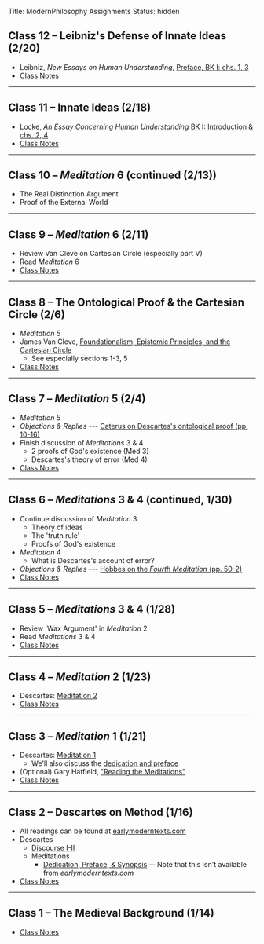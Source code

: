 Title: ModernPhilosophy Assignments
Status: hidden

## Class 12 – Leibniz's Defense of Innate Ideas (2/20)

- Leibniz, *New Essays on Human Understanding*, [Preface, BK I: chs. 1, 3](http://www.earlymoderntexts.com/pdfs/leibniz1705book1.pdf)
- [Class Notes](http://htmlpreview.github.io/?https://github.com/mclearc/ModernPhilosophyNotes/blob/master/LeibnizInnateIdeas.html)

---

## Class 11 – Innate Ideas (2/18)

- Locke, *An Essay Concerning Human Understanding* [BK I: Introduction & chs. 2, 4](http://www.earlymoderntexts.com/pdfs/locke1690book1.pdf)
- [Class Notes](http://htmlpreview.github.io/?https://github.com/mclearc/ModernPhilosophyNotes/blob/master/LockeInnateIdeas.html)

---

## Class 10 – *Meditation* 6 (continued (2/13))

- The Real Distinction Argument
- Proof of the External World

---

## Class 9 – *Meditation* 6 (2/11)

- Review Van Cleve on Cartesian Circle (especially part V)
- Read *Meditation* 6
- [Class Notes](http://htmlpreview.github.io/?https://github.com/mclearc/ModernPhilosophyNotes/blob/master/Meditation6.html)

---

## Class 8 – The Ontological Proof & the Cartesian Circle (2/6)

- *Meditation* 5
- James Van Cleve, [Foundationalism, Epistemic Principles, and the Cartesian Circle](https://www.dropbox.com/s/toew5b0tyi9qjgm/van%20cleve1979.pdf)
    - See especially sections 1-3, 5
- [Class Notes](http://htmlpreview.github.io/?https://github.com/mclearc/ModernPhilosophyNotes/blob/master/CartesianCircle.html)

---

## Class 7 – *Meditation* 5 (2/4)

- *Meditation* 5
- *Objections & Replies* --- [Caterus on Descartes's ontological
  proof (pp. 10-16)](https://www.dropbox.com/s/fe7n0vli5v12de3/descartes1642%20-%20Objections%20%26%20Replies.pdf)
- Finish discussion of *Meditations* 3 & 4
    - 2 proofs of God's existence (Med 3)
    - Descartes's theory of error (Med 4)
- [Class Notes](http://htmlpreview.github.io/?https://github.com/mclearc/ModernPhilosophyNotes/blob/master/Meditation5.html)

---

## Class 6 – *Meditations* 3 & 4 (continued, 1/30)

- Continue discussion of *Meditation* 3
    - Theory of ideas
    - The 'truth rule'
    - Proofs of God's existence
- *Meditation* 4
    - What is Descartes's account of error?
- *Objections & Replies* --- [ Hobbes on the *Fourth Meditation* (pp. 50-2) ](https://www.dropbox.com/s/fe7n0vli5v12de3/descartes1642%20-%20Objections%20%26%20Replies.pdf)
- [Class Notes](http://htmlpreview.github.io/?https://github.com/mclearc/ModernPhilosophyNotes/blob/master/Meditation4.html)

---

## Class 5 – *Meditations* 3 & 4 (1/28)

- Review 'Wax Argument' in *Meditation* 2
- Read *Meditations* 3 & 4
- [Class Notes](http://htmlpreview.github.io/?https://github.com/mclearc/ModernPhilosophyNotes/blob/master/Meditation3.html)

--- 

## Class 4 – *Meditation* 2 (1/23)

- Descartes: [Meditation 2](http://www.earlymoderntexts.com/pdfs/descartes1641.pdf)
- [Class Notes](http://htmlpreview.github.io/?https://github.com/mclearc/ModernPhilosophyNotes/blob/master/Meditation%202.html)

---

## Class 3 – *Meditation* 1 (1/21)

- Descartes: [Meditation 1](http://www.earlymoderntexts.com/pdfs/descartes1641.pdf)
    - We'll also discuss the [dedication and preface](https://www.dropbox.com/s/fuemo24n4f0817h/Descartes%20Preface%20%26%20Synopsis.pdf)
- (Optional) Gary Hatfield, ["Reading the Meditations"](https://www.dropbox.com/s/ksdelikaq4zkg3g/Hatfield%20-%20Reading%20the%20Mediations.pdf)
- [Class Notes](http://htmlpreview.github.io/?https://github.com/mclearc/ModernPhilosophyNotes/blob/master/Meditation%201.html)
---

## Class 2 – Descartes on Method (1/16)

- All readings can be found at [earlymoderntexts.com](http://earlymoderntexts.com)
- Descartes
    - [Discourse I-II](http://www.earlymoderntexts.com/pdfs/descartes1637.pdf)
    - Meditations
        - [Dedication, Preface, &
          Synopsis](https://www.dropbox.com/s/fuemo24n4f0817h/Descartes%20Preface%20%26%20Synopsis.pdf)
          -- Note that this isn't available from *earlymoderntexts.com*
- [Class Notes](http://htmlpreview.github.io/?https://github.com/mclearc/ModernPhilosophyNotes/blob/master/Method%26Meditations.html)

---

## Class 1 – The Medieval Background (1/14)

- [Class Notes](http://htmlpreview.github.io/?https://github.com/mclearc/ModernPhilosophyNotes/blob/master/MedievalBackground.html)

